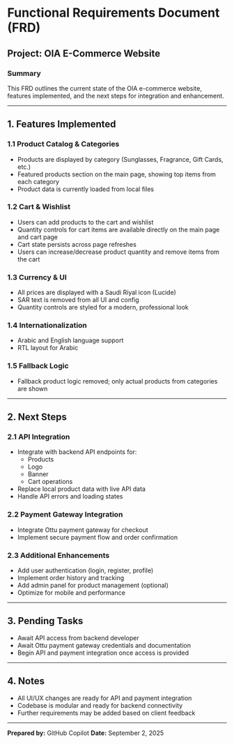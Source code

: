 # Functional Requirements Document (FRD)

## Project: OIA E-Commerce Website

### Summary

This FRD outlines the current state of the OIA e-commerce website, features implemented, and the next steps for integration and enhancement.

---

## 1. Features Implemented

### 1.1 Product Catalog & Categories

- Products are displayed by category (Sunglasses, Fragrance, Gift Cards, etc.)
- Featured products section on the main page, showing top items from each category
- Product data is currently loaded from local files

### 1.2 Cart & Wishlist

- Users can add products to the cart and wishlist
- Quantity controls for cart items are available directly on the main page and cart page
- Cart state persists across page refreshes
- Users can increase/decrease product quantity and remove items from the cart

### 1.3 Currency & UI

- All prices are displayed with a Saudi Riyal icon (Lucide)
- SAR text is removed from all UI and config
- Quantity controls are styled for a modern, professional look

### 1.4 Internationalization

- Arabic and English language support
- RTL layout for Arabic

### 1.5 Fallback Logic

- Fallback product logic removed; only actual products from categories are shown

---

## 2. Next Steps

### 2.1 API Integration

- Integrate with backend API endpoints for:
  - Products
  - Logo
  - Banner
  - Cart operations
- Replace local product data with live API data
- Handle API errors and loading states

### 2.2 Payment Gateway Integration

- Integrate Ottu payment gateway for checkout
- Implement secure payment flow and order confirmation

### 2.3 Additional Enhancements

- Add user authentication (login, register, profile)
- Implement order history and tracking
- Add admin panel for product management (optional)
- Optimize for mobile and performance

---

## 3. Pending Tasks

- Await API access from backend developer
- Await Ottu payment gateway credentials and documentation
- Begin API and payment integration once access is provided

---

## 4. Notes

- All UI/UX changes are ready for API and payment integration
- Codebase is modular and ready for backend connectivity
- Further requirements may be added based on client feedback

---

**Prepared by:** GitHub Copilot
**Date:** September 2, 2025
